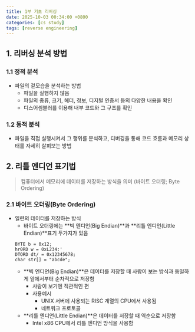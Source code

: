 ```yaml
---
title: 1부 기초 리버싱
date: 2025-10-03 00:34:00 +0800
categories: [cs study]
tags: [reverse engineering]
---
```


## 1. 리버싱 분석 방법
### 1.1 정적 분석
- 파일의 겉모습을 분석하는 방법
    - 파일을 실행하지 않음 
    - 파일의 종류, 크기, 헤더, 정보, 디지털 인증서 등의 다양한 내용을 확인
    - 디스어셈블러를 이용해 내부 코드와 그 구조를 확인

### 1.2 동적 분석 
- 파일을 직접 실행시켜서 그 행위를 분석하고, 디버깅을 통해 코드 흐름과 메모리 상태를 자세히 살펴보는 방법

## 2. 리틀 엔디언 표기법
> 컴퓨터에서 메모리에 데이터를 저장하는 방식을 의미 (바이트 오더링; Byte Ordering)

### 2.1 바이트 오더링(Byte Ordering)
- 일련의 데이터를 저장하는 방식
    - 바이트 오더링에는 **빅 엔디언(Big Endian)**과 **리틀 엔디언(Little Endian)**표기 두가지가 있음
    ```
    BYTE b = 0x12;
    hr0RD w = 0xL234:'
    DTORD dt/ = 0x12345678;
    char str[] = "abcde";
    ```
    - **빅 엔디언(Big Endian)**은 데이터를 저장할 때 사람이 보는 방식과 동일하게 앞에서부터 순차적으로 저장함
        - 사람이 보기엔 직관적인 편
        - 사용예시 
            - UNIX 서버에 사용되는 RISC 계열의 CPU에서 사용됨
            - 네트워크 프로토콜
    - **리틀 엔디언(Little Endian)**은 데이터를 저장할 때 역순으로 저장함
        - Intel x86 CPU에서 리틀 엔디언 방식을 사용함